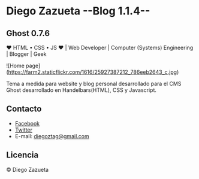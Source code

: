 

# Diego Zazueta --Blog 1.1.4--

## Ghost 0.7.6

❤ HTML • CSS • JS ❤ |  Web Developer | Computer (Systems) Engineering |  Blogger | Geek

![Home page] (https://farm2.staticflickr.com/1616/25927387212_786eeb2643_c.jpg)

Tema a medida para website y blog personal desarrollado para  el CMS Ghost desarrollado en Handelbars(HTML), CSS y Javascript.


## Contacto
* [Facebook](https://www.facebook.com/diegoztag)
* [Twitter](https://twitter.com/diegoztag)
* E-mail: diegoztag@gmail.com

## Licencia
© Diego Zazueta
